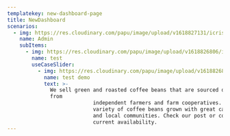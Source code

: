 ```yaml
---
templatekey: new-dashboard-page
title: NewDashboard
scenarios:
  - img: https://res.cloudinary.com/papu/image/upload/v1618827131/icrisat/1PSDSAdmin/PSDS_Admin_h2rcrg.svg
    name: Admin
    subItems:
      - img: https://res.cloudinary.com/papu/image/upload/v1618826806/icrisat/1PSDSAdmin/1Admin-Portal/1Dashboard_h0hoxl.jpg
        name: test
        useCaseSlider:
          - img: https://res.cloudinary.com/papu/image/upload/v1618826806/icrisat/1PSDSAdmin/1Admin-Portal/1Dashboard_h0hoxl.jpg
            name: test demo
            text: >-
              We sell green and roasted coffee beans that are sourced directly
              from
                            independent farmers and farm cooperatives. We’re proud to offer a
                            variety of coffee beans grown with great care for the environment
                            and local communities. Check our post or contact us directly for
                            current availability.
---
```

